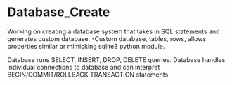 # Database_Create
Working on creating a database system that takes in SQL statements and generates custom database.
-Custom database, tables, rows, allows properties similar or mimicking sqlite3 python module.

Database runs SELECT, INSERT, DROP, DELETE queries.
Database handles individual connections to database and can interpret BEGIN/COMMIT/ROLLBACK TRANSACTION statements.

